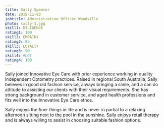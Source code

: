 ```yaml
---
title: Sally Spencer
date: 2018-11-03
jobtitle: Administration Officer Woodville
photo: sally-1.jpg
skill1: DILIGENCE
rating1: 100
skill2: EMPATHY
rating2: 95
skill3: LOYALTY
rating3: 90
skill4: #LOL
rating4: 100
---
```


Sally joined Innovative Eye Care with prior experience working in quality independent Optometry practices. Raised in regional South Australia, Sally believes in good old fashion service, always bringing a smile, and a can do attitude to assisting our clients with their visual requirements. She has strong background in customer service, and aged health professions and fits well into the Innovative Eye Care ethos.

Sally enjoys the finer things in life and is never in partial to a relaxing afternoon sitting next to the pool in the sunshine. Sally enjoys retail therapy and is always willing to assist in choosing suitable fashion options.
